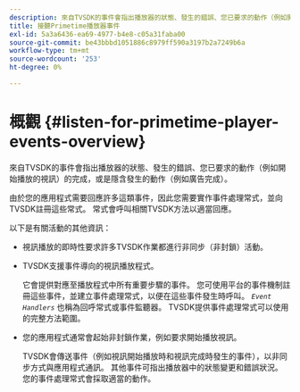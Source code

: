```yaml
---
description: 來自TVSDK的事件會指出播放器的狀態、發生的錯誤、您已要求的動作（例如開始播放的視訊）的完成，或是隱含發生的動作（例如廣告完成）。
title: 接聽Primetime播放器事件
exl-id: 5a3a6436-ea69-4977-b4e8-c05a31faba00
source-git-commit: be43bbbd1051886c8979ff590a3197b2a7249b6a
workflow-type: tm+mt
source-wordcount: '253'
ht-degree: 0%

---
```


# 概觀 {#listen-for-primetime-player-events-overview}

來自TVSDK的事件會指出播放器的狀態、發生的錯誤、您已要求的動作（例如開始播放的視訊）的完成，或是隱含發生的動作（例如廣告完成）。

由於您的應用程式需要回應許多這類事件，因此您需要實作事件處理常式，並向TVSDK註冊這些常式。 常式會呼叫相關TVSDK方法以適當回應。

以下是有關活動的其他資訊：

* 視訊播放的即時性要求許多TVSDK作業都進行非同步（非封鎖）活動。
* TVSDK支援事件導向的視訊播放程式。

   它會提供對應至播放程式中所有重要步驟的事件。 您可使用平台的事件機制註冊這些事件，並建立事件處理常式，以便在這些事件發生時呼叫。 *`Event Handlers`* 也稱為回呼常式或事件監聽器。 TVSDK提供事件處理常式可以使用的完整方法範圍。
* 您的應用程式通常會起始非封鎖作業，例如要求開始播放視訊。

   TVSDK會傳送事件（例如視訊開始播放時和視訊完成時發生的事件），以非同步方式與應用程式通訊。 其他事件可指出播放器中的狀態變更和錯誤狀況。 您的事件處理常式會採取適當的動作。
